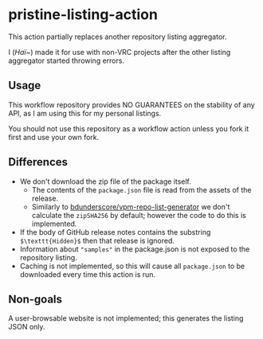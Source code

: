 ﻿pristine-listing-action
====

This action partially replaces another repository listing aggregator.

I (*Haï~*) made it for use with non-VRC projects after the other listing aggregator started throwing errors.

## Usage

This workflow repository provides NO GUARANTEES on the stability of any API, as I am using this for my personal listings.

You should not use this repository as a workflow action unless you fork it first and use your own fork.

## Differences

- We don't download the zip file of the package itself.
  - The contents of the `package.json` file is read from the assets of the release.
  - Similarly to [bdunderscore/vpm-repo-list-generator](https://github.com/bdunderscore/vpm-repo-list-generator)
    we don't calculate the `zipSHA256` by default; however the code to do this is implemented.
- If the body of GitHub release notes contains the substring `$\texttt{Hidden}$` then that release is ignored.
- Information about `"samples"` in the package.json is not exposed to the repository listing.
- Caching is not implemented, so this will cause all `package.json` to be downloaded every time this action is run.

## Non-goals

A user-browsable website is not implemented; this generates the listing JSON only.
